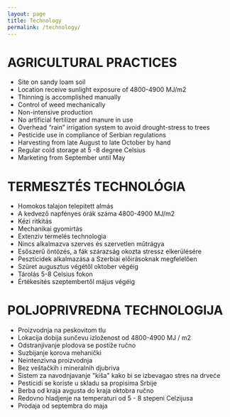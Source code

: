 ```yaml
---
layout: page
title: Technology
permalink: /technology/
---
```


# AGRICULTURAL PRACTICES

* Site on sandy loam soil
* Location receive sunlight exposure of 4800-4900 MJ/m2
* Thinning is accomplished manually
* Control of weed mechanically
* Non-intensive production
* No artificial fertilizer and manure in use
* Overhead “rain” irrigation system to avoid drought-stress to trees
* Pesticide use in compliance of Serbian regulations
* Harvesting from late August to late October by hand
* Regular cold storage at 5 -8 degree Celsius
* Marketing from September until May

# TERMESZTÉS TECHNOLÓGIA

* Homokos talajon telepitett almás
* A kedvező napfényes órák száma 4800-4900 MJ/m2
* Kézi ritkitás
* Mechanikai gyomirtás
* Extenziv termelés technologia
* Nincs alkalmazva szerves és szervetlen műtrágya
* Esőszerű öntözés, a fák szárazság okozta stressz elkerülésére
* Peszticidek alkalmazása a Szerbiai előirásoknak megfelelően
* Szüret augusztus végétől oktober végéig
* Tárolás 5-8 Celsius fokon
* Értékesités szeptembertől május végéig

# POLJOPRIVREDNA TECHNOLOGIJA

* Proizvodnja na peskovitom tlu
* Lokacija dobija sunčevu izloženost od 4800-4900 MJ / m2
* Odstranjivanje plodova se postiže ručno
* Suzbijanje korova mehanički
* Neintenzivna proizvodnja
* Bez veštačkih i mineralnih djubriva
* Sistem za navodnjavanje "kiša" kako bi se izbevagao stres na drveće
* Pesticidi se koriste u skladu sa propisima Srbije
* Berba od kraja avgusta do kraja oktobra ručno
* Redovno hladjenje na temperaturi od 5 - 8 stepeni Celzijusa
* Prodaja od septembra do maja

